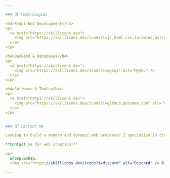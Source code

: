```yaml
---

### 🛠️ Technologies

<h4>Front-End Development</h4>
<p>
  <a href="https://skillicons.dev">
    <img src="https://skillicons.dev/icons?i=js,html,css,tailwind,astro" alt="JavaScript, HTML, CSS, TailwindCSS, Astro" />
  </a>
</p>

<h4>Backend & Databases</h4>
<p>
  <a href="https://skillicons.dev">
    <img src="https://skillicons.dev/icons?i=mysql" alt="MySQL" />
  </a>
</p>

<h4>Software & Tools</h4>
<p>
  <a href="https://skillicons.dev">
    <img src="https://skillicons.dev/icons?i=github,postman,npm" alt="GitHub, Postman, npm" />
  </a>
</p>


### 📫 Contact Me

Looking to build a modern and dynamic web presence? I specialize in creating custom web solutions.

**Contact me for web creation!**

<p>
  &nbsp;&nbsp;
  <img src="https://skillicons.dev/icons?i=discord" alt="Discord" /> Discord: nahuuuuuuuu </p>

---
```


